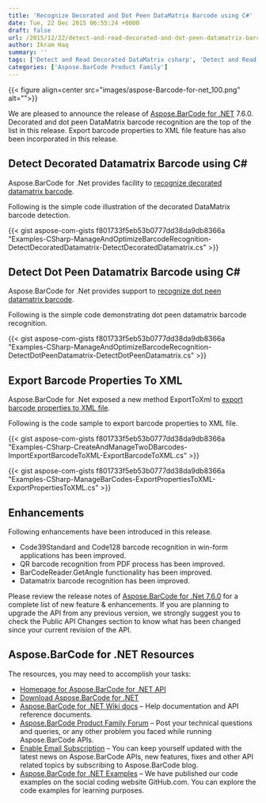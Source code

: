```yaml
---
title: 'Recognize Decorated and Dot Peen DataMatrix Barcode using C#'
date: Tue, 22 Dec 2015 06:55:24 +0000
draft: false
url: /2015/12/22/detect-and-read-decorated-and-dot-peen-datamatrix-barcode-using-csharp/
author: Ikram Haq
summary: ''
tags: ['Detect and Read Decorated DataMatrix csharp', 'Detect and Read Dot Peen DataMatrix Barcode csharp']
categories: ['Aspose.BarCode Product Family']
---
```




{{< figure align=center src="images/aspose-Barcode-for-net_100.png" alt="">}}


We are pleased to announce the release of [Aspose.BarCode for .NET][1] 7.6.0. Decorated and dot peen DataMatrix barcode recognition are the top of the list in this release. Export barcode properties to XML file feature has also been incorporated in this release.

## Detect Decorated Datamatrix Barcode using C#

Aspose.BarCode for .Net provides facility to [recognize decorated datamatrix barcode][2].

Following is the simple code illustration of the decorated DataMatrix barcode detection.

{{< gist aspose-com-gists f801733f5eb53b0777dd38da9db8366a "Examples-CSharp-ManageAndOptimizeBarcodeRecognition-DetectDecoratedDatamatrix-DetectDecoratedDatamatrix.cs" >}}

## Detect Dot Peen Datamatrix Barcode using C#

Aspose.BarCode for .Net provides support to [recognize dot peen datamatrix barcode][3].

Following is the simple code demonstrating dot peen datamatrix barcode recognition.

{{< gist aspose-com-gists f801733f5eb53b0777dd38da9db8366a "Examples-CSharp-ManageAndOptimizeBarcodeRecognition-DetectDotPeenDatamatrix-DetectDotPeenDatamatrix.cs" >}}

## Export Barcode Properties To XML

Aspose.BarCode for .Net exposed a new method ExportToXml to [export barcode properties to XML file][4].

Following is the code sample to export barcode properties to XML file.

{{< gist aspose-com-gists f801733f5eb53b0777dd38da9db8366a "Examples-CSharp-CreateAndManageTwoDBarcodes-ImportExportBarcodeToXML-ExportBarcodeToXML.cs" >}}

{{< gist aspose-com-gists f801733f5eb53b0777dd38da9db8366a "Examples-CSharp-ManageBarCodes-ExportPropertiesToXML-ExportPropertiesToXML.cs" >}}

## Enhancements

Following enhancements have been introduced in this release.

*   Code39Standard and Code128 barcode recognition in win-form applications has been improved.
*   QR barcode recognition from PDF process has been improved.
*   BarCodeReader.GetAngle functionality has been improved.
*   Datamatrix barcode recognition has been improved.

Please review the release notes of [Aspose.BarCode for .Net 7.6.0][5] for a complete list of new feature & enhancements. If you are planning to upgrade the API from any previous version, we strongly suggest you to check the Public API Changes section to know what has been changed since your current revision of the API.

## Aspose.BarCode for .NET Resources

The resources, you may need to accomplish your tasks:

*   [Homepage for Aspose.BarCode for .NET API][6]
*   [Download Aspose.BarCode for .NET][7]
*   [Aspose.BarCode for .NET Wiki docs][8] – Help documentation and API reference documents.
*   [Aspose.BarCode Product Family Forum][9] – Post your technical questions and queries, or any other problem you faced while running Aspose.BarCode APIs.
*   [Enable Email Subscription][10] – You can keep yourself updated with the latest news on Aspose.BarCode APIs, new features, fixes and other API related topics by subscribing to Aspose.BarCode blog.
*   [Aspose.BarCode for .NET Examples][11] – We have published our code examples on the social coding website GitHub.com. You can explore the code examples for learning purposes.




[1]: https://products.aspose.com/barcode/net
[2]: https://docs.aspose.com/display/barcodenet/Read+Barcodes+with+Aspose.BarCode+APIs#ReadBarcodeswithAspose.BarCodeAPIs-DetectDecoratedDatamatrixBarcode
[3]: https://docs.aspose.com/display/barcodenet/Read+Barcodes+with+Aspose.BarCode+APIs#ReadBarcodeswithAspose.BarCodeAPIs-DetectDotPeenDatamatrixBarcode
[4]: https://docs.aspose.com/display/barcodenet/Barcode+in+XML#BarcodeinXML-ExportBarcodetoXML
[5]: http://www.aspose.com/community/files/51/.net-components/aspose.barcode-for-.net/default.aspx
[6]: https://www.aspose.com/products/barcode/net
[7]: https://downloads.aspose.com/barcode/net
[8]: https://docs.aspose.com/display/barcodenet/Home
[9]: https://forum.aspose.com/c/barcode
[10]: https://blog.aspose.com/
[11]: https://github.com/aspose-barcode/Aspose.BarCode-for-.NET




